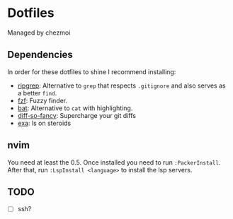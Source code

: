 # Dotfiles

Managed by chezmoi

## Dependencies

In order for these dotfiles to shine I recommend installing:

  - [ripgrep](https://github.com/BurntSushi/ripgrep): Alternative to `grep` that respects `.gitignore` and also serves as a better `find`.
  - [fzf](https://github.com/junegunn/fzf): Fuzzy finder.
  - [bat](https://github.com/sharkdp/bat): Alternative to `cat` with highlighting.
  - [diff-so-fancy](https://github.com/so-fancy/diff-so-fancy): Supercharge your git diffs
  - [exa](https://github.com/ogham/exa): ls on steroids

## nvim

You need at least the 0.5.
Once installed you need to run `:PackerInstall`.
After that, run `:LspInstall <language>` to install the lsp servers.

## TODO

  - [ ] ssh?
